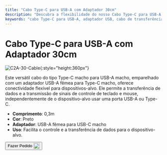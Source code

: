 ```yaml
---
title: "Cabo Type-C para USB-A com Adaptador 30cm"
description: "Descubra a flexibilidade do nosso Cabo Type-C para USB-A com Adaptador, projetado para transferência de dados sem interrupções e transmissão de sinais de controle. Perfeito para conectar dispositivos com portas USB-A ou Type-C."
keywords: "cabo Type-C para USB-A, adaptador USB, cabo de transferência de dados, cabo de sinal de controle, conectividade versátil"
---
```


# Cabo Type-C para USB-A com Adaptador 30cm

![C2A-30-Cable](https://assets.openterface.com/images/product/part/OP-04-CABLE30-C2A.jpg){:style="height:360px"}

Este versátil cabo do tipo Type-C macho para USB-A macho, emparelhado com um adaptador USB-A fêmea para Type-C macho, oferece conectividade flexível para dispositivos-alvo. Ele permite a transferência de dados e a transmissão de sinais de controle de teclado e mouse, independentemente de o dispositivo-alvo usar uma porta USB-A ou Type-C.

- **Comprimento**: 0,3m
- **Cor**: Preto
- **Adaptador**: USB-A fêmea para USB-C macho
- **Uso**: Facilita o controle e a transferência de dados para o dispositivo-alvo.

<button class="md-button" onclick="window.location.href='https://shop.techxartisan.com/products/type-c-to-usb-a-cable-with-adapter'"> Fazer Pedido <img src="https://assets.openterface.com/images/trademark/txa.svg" alt="TxA Shop" style="vertical-align: middle; height: 20px;"></button>
